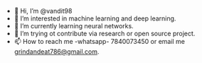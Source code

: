 - 👋 Hi, I’m @vandit98
- 👀 I’m interested in machine learning and deep learning.
- 🌱 I’m currently learning neural networks.
- 💞️ I’m trying ot contribute via research or  open source project.
- 📫 How to reach me -whatsapp- 7840073450 or email me grindandeat786@gmail.com.

<!---
vandit98/vandit98 is a ✨ special ✨ repository because its `README.md` (this file) appears on your GitHub profile.
You can click the Preview link to take a look at your changes.
--->
